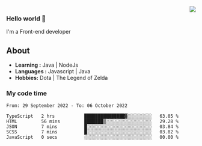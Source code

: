 <img align='right' src="https://github-readme-stats.vercel.app/api?username=jumodada&show_icons=true&theme=vue">

### Hello world 👋

I'm a Front-end developer 
    
## About
-  **Learning :** Java | NodeJs
-  **Languages :** Javascript | Java
-  **Hobbies:** Dota | The Legend of Zelda

### My code time

<!--START_SECTION:waka-->

```text
From: 29 September 2022 - To: 06 October 2022

TypeScript   2 hrs           ███████████████▓░░░░░░░░░   63.05 %
HTML         56 mins         ███████▒░░░░░░░░░░░░░░░░░   29.28 %
JSON         7 mins          █░░░░░░░░░░░░░░░░░░░░░░░░   03.84 %
SCSS         7 mins          █░░░░░░░░░░░░░░░░░░░░░░░░   03.82 %
JavaScript   0 secs          ░░░░░░░░░░░░░░░░░░░░░░░░░   00.00 %
```

<!--END_SECTION:waka-->
